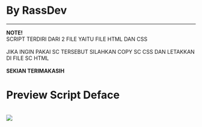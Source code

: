 # By RassDev
<hr />
<strong>NOTE!</strong><br>
<div>SCRIPT TERDIRI DARI 2 FILE YAITU FILE HTML DAN CSS</div><br>
<div>JIKA INGIN PAKAI SC TERSEBUT SILAHKAN COPY SC CSS DAN LETAKKAN DI FILE SC HTML</div><br>
<strong>SEKIAN TERIMAKASIH</strong><br>

# Preview Script Deface
<br>
<img src="https://i.ibb.co/DwSFFBq/Screenshot-2022-10-16-21-24-07.png" type="image/png" />
